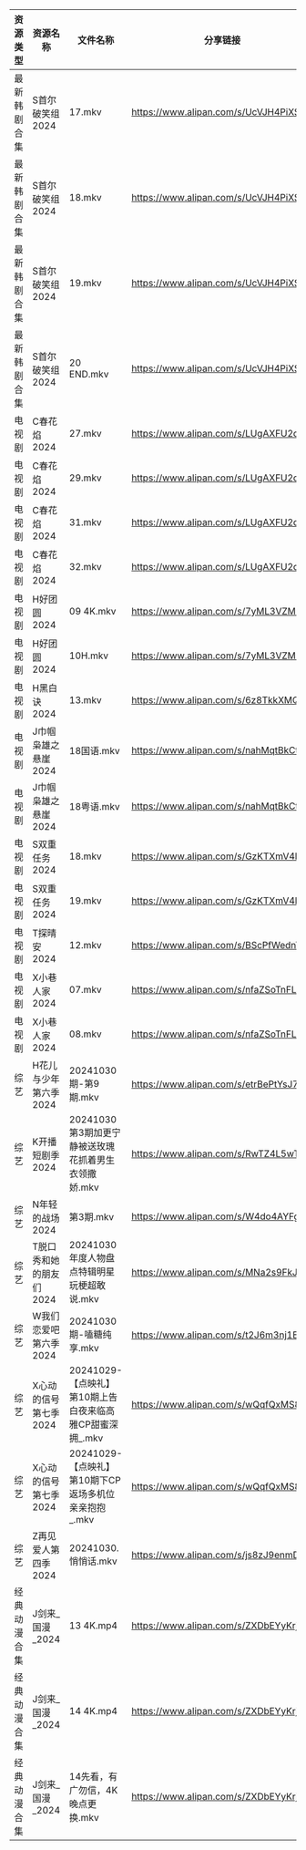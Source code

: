 | 资源类型   | 资源名称           | 文件名称                                  | 分享链接                                 | 更新时间                |
| ------ | -------------- | ------------------------------------- | ------------------------------------ | ------------------- |
| 最新韩剧合集 | S首尔破笑组2024     | 17.mkv                                | https://www.alipan.com/s/UcVJH4PiXSw | 2024-10-30 16:06:27 |
| 最新韩剧合集 | S首尔破笑组2024     | 18.mkv                                | https://www.alipan.com/s/UcVJH4PiXSw | 2024-10-30 16:06:26 |
| 最新韩剧合集 | S首尔破笑组2024     | 19.mkv                                | https://www.alipan.com/s/UcVJH4PiXSw | 2024-10-30 16:06:26 |
| 最新韩剧合集 | S首尔破笑组2024     | 20 END.mkv                            | https://www.alipan.com/s/UcVJH4PiXSw | 2024-10-30 16:06:26 |
| 电视剧    | C春花焰2024       | 27.mkv                                | https://www.alipan.com/s/LUgAXFU2qtc | 2024-10-30 16:05:11 |
| 电视剧    | C春花焰2024       | 29.mkv                                | https://www.alipan.com/s/LUgAXFU2qtc | 2024-10-30 20:05:15 |
| 电视剧    | C春花焰2024       | 31.mkv                                | https://www.alipan.com/s/LUgAXFU2qtc | 2024-10-30 20:05:15 |
| 电视剧    | C春花焰2024       | 32.mkv                                | https://www.alipan.com/s/LUgAXFU2qtc | 2024-10-30 20:05:15 |
| 电视剧    | H好团圆2024       | 09 4K.mkv                             | https://www.alipan.com/s/7yML3VZM8fj | 2024-10-30 00:05:28 |
| 电视剧    | H好团圆2024       | 10H.mkv                               | https://www.alipan.com/s/7yML3VZM8fj | 2024-10-30 21:05:36 |
| 电视剧    | H黑白诀2024       | 13.mkv                                | https://www.alipan.com/s/6z8TkkXMQkW | 2024-10-30 16:05:32 |
| 电视剧    | J巾帼枭雄之悬崖2024   | 18国语.mkv                              | https://www.alipan.com/s/nahMqtBkCts | 2024-10-30 16:05:40 |
| 电视剧    | J巾帼枭雄之悬崖2024   | 18粤语.mkv                              | https://www.alipan.com/s/nahMqtBkCts | 2024-10-30 16:05:40 |
| 电视剧    | S双重任务2024      | 18.mkv                                | https://www.alipan.com/s/GzKTXmV4HxL | 2024-10-30 20:06:23 |
| 电视剧    | S双重任务2024      | 19.mkv                                | https://www.alipan.com/s/GzKTXmV4HxL | 2024-10-30 20:06:22 |
| 电视剧    | T探晴安2024       | 12.mkv                                | https://www.alipan.com/s/BScPfWednTi | 2024-10-30 16:06:31 |
| 电视剧    | X小巷人家2024      | 07.mkv                                | https://www.alipan.com/s/nfaZSoTnFL2 | 2024-10-30 21:06:43 |
| 电视剧    | X小巷人家2024      | 08.mkv                                | https://www.alipan.com/s/nfaZSoTnFL2 | 2024-10-30 21:06:42 |
| 综艺     | H花儿与少年第六季2024  | 20241030期-第9期.mkv                     | https://www.alipan.com/s/etrBePtYsJ7 | 2024-10-30 16:07:05 |
| 综艺     | K开播短剧季2024     | 20241030第3期加更宁静被送玫瑰花抓着男生衣领撒娇.mkv      | https://www.alipan.com/s/RwTZ4L5wTYU | 2024-10-30 16:07:07 |
| 综艺     | N年轻的战场2024     | 第3期.mkv                               | https://www.alipan.com/s/W4do4AYFgkb | 2024-10-30 20:07:31 |
| 综艺     | T脱口秀和她的朋友们2024 | 20241030年度人物盘点特辑明星玩梗超敢说.mkv           | https://www.alipan.com/s/MNa2s9FkJzL | 2024-10-30 20:07:52 |
| 综艺     | W我们恋爱吧第六季2024  | 20241030期-嗑糖纯享.mkv                    | https://www.alipan.com/s/t2J6m3nj1EP | 2024-10-30 16:07:59 |
| 综艺     | X心动的信号第七季2024  | 20241029-【点映礼】第10期上告白夜来临高雅CP甜蜜深拥_.mkv | https://www.alipan.com/s/wQqfQxMS8Sx | 2024-10-30 00:08:13 |
| 综艺     | X心动的信号第七季2024  | 20241029-【点映礼】第10期下CP返场多机位亲亲抱抱_.mkv   | https://www.alipan.com/s/wQqfQxMS8Sx | 2024-10-30 00:08:13 |
| 综艺     | Z再见爱人第四季2024   | 20241030.悄悄话.mkv                      | https://www.alipan.com/s/js8zJ9enmDc | 2024-10-30 16:08:31 |
| 经典动漫合集 | J剑来_国漫_2024    | 13 4K.mp4                             | https://www.alipan.com/s/ZXDbEYyKrjr | 2024-10-30 19:05:48 |
| 经典动漫合集 | J剑来_国漫_2024    | 14 4K.mp4                             | https://www.alipan.com/s/ZXDbEYyKrjr | 2024-10-30 21:05:47 |
| 经典动漫合集 | J剑来_国漫_2024    | 14先看，有广勿信，4K晚点更换.mkv                  | https://www.alipan.com/s/ZXDbEYyKrjr | 2024-10-30 19:05:48 |
